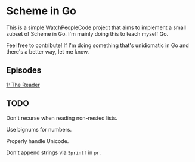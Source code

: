 # Scheme in Go

This is a simple WatchPeopleCode project that aims to implement a small
subset of Scheme in Go.  I'm mainly doing this to teach myself Go.

Feel free to contribute!  If I'm doing something that's unidiomatic in
Go and there's a better way, let me know.

## Episodes

[1: The Reader](https://www.youtube.com/watch?v=5TJkSIatolI)

## TODO

Don't recurse when reading non-nested lists.

Use bignums for numbers.

Properly handle Unicode.

Don't append strings via `Sprintf` in `pr`.
